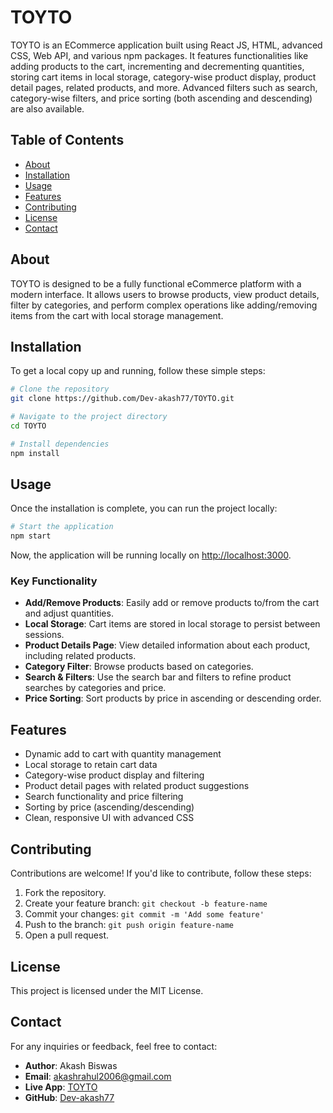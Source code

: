 # TOYTO

TOYTO is an ECommerce application built using React JS, HTML, advanced CSS, Web API, and various npm packages. It features functionalities like adding products to the cart, incrementing and decrementing quantities, storing cart items in local storage, category-wise product display, product detail pages, related products, and more. Advanced filters such as search, category-wise filters, and price sorting (both ascending and descending) are also available.

## Table of Contents

- [About](#about)
- [Installation](#installation)
- [Usage](#usage)
- [Features](#features)
- [Contributing](#contributing)
- [License](#license)
- [Contact](#contact)

## About

TOYTO is designed to be a fully functional eCommerce platform with a modern interface. It allows users to browse products, view product details, filter by categories, and perform complex operations like adding/removing items from the cart with local storage management.

## Installation

To get a local copy up and running, follow these simple steps:

```bash
# Clone the repository
git clone https://github.com/Dev-akash77/TOYTO.git

# Navigate to the project directory
cd TOYTO

# Install dependencies
npm install
```

## Usage

Once the installation is complete, you can run the project locally:

```bash
# Start the application
npm start
```

Now, the application will be running locally on [http://localhost:3000](http://localhost:3000).

### Key Functionality

- **Add/Remove Products**: Easily add or remove products to/from the cart and adjust quantities.
- **Local Storage**: Cart items are stored in local storage to persist between sessions.
- **Product Details Page**: View detailed information about each product, including related products.
- **Category Filter**: Browse products based on categories.
- **Search & Filters**: Use the search bar and filters to refine product searches by categories and price.
- **Price Sorting**: Sort products by price in ascending or descending order.

## Features

- Dynamic add to cart with quantity management
- Local storage to retain cart data
- Category-wise product display and filtering
- Product detail pages with related product suggestions
- Search functionality and price filtering
- Sorting by price (ascending/descending)
- Clean, responsive UI with advanced CSS

## Contributing

Contributions are welcome! If you'd like to contribute, follow these steps:

1. Fork the repository.
2. Create your feature branch: `git checkout -b feature-name`
3. Commit your changes: `git commit -m 'Add some feature'`
4. Push to the branch: `git push origin feature-name`
5. Open a pull request.

## License

This project is licensed under the MIT License.

## Contact

For any inquiries or feedback, feel free to contact:

- **Author**: Akash Biswas
- **Email**: akashrahul2006@gmail.com
- **Live App**: [TOYTO](https://toyto.netlify.app/)
- **GitHub**: [Dev-akash77](https://github.com/Dev-akash77)
